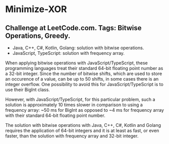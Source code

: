 # Minimize-XOR
Challenge at LeetCode.com. Tags: Bitwise Operations, Greedy.
--------------------------------------------------------------------------------------------------------------------------------------------------------------------------------
- Java, C++, C#, Kotlin, Golang: solution with bitwise operations.
- JavaScript, TypeScript: solution with frequency array.

When applying bitwise operations with JavaScript/TypeScript, these programming languages treat their standard 64-bit floating point number as a 32-bit integer. Since the number of bitwise shifts, which are used to store an occurence of a value, can be up to 50 shifts, in some cases there is an integer overflow. One possibility to avoid this for JavaScript/TypeScript is to use their BigInt class. 

However, with JavaScript/TypeScript, for this particular problem, such a solution is approximately 10 times slower in comparison to using a frequency array: ~50 ms for BigInt as opposed to ~4 ms for frequency array with their standard 64-bit floating point number.

The solution with bitwise operations with Java, C++, C#, Kotlin and Golang requires the application of 64-bit integers and it is at least as fast, or even faster, than the solution with frequency array and 32-bit integer.
